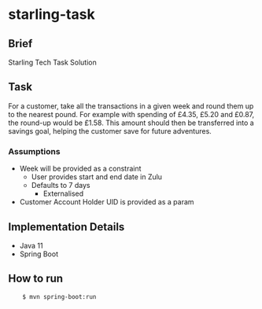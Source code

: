# starling-task

## Brief
Starling Tech Task Solution

## Task
For a customer, take all the transactions in a given week and round them up to the nearest
pound. For example with spending of £4.35, £5.20 and £0.87, the round-up would be £1.58.
This amount should then be transferred into a savings goal, helping the customer save for
future adventures.

### Assumptions
- Week will be provided as a constraint
  - User provides start and end date in Zulu
  - Defaults to 7 days
    - Externalised
- Customer Account Holder UID is provided as a param

## Implementation Details
- Java 11
- Spring Boot


## How to run
```sh
    $ mvn spring-boot:run
```
